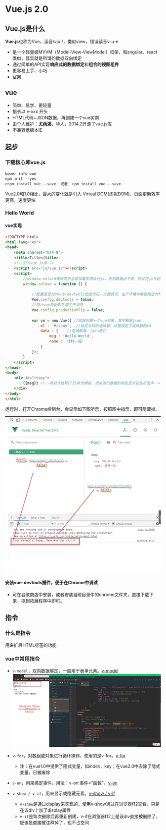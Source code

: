 # Vue.js 2.0

## Vue.js是什么

**Vue.js**也称为Vue，读音/vju:/，类似view，错误读音v-u-e

- 是一个轻量级MVVM（Model-View-ViewModel）框架，和angular、react类似，其实就是所谓的数据双向绑定
- 通过简单的API实现**响应式的数据绑定**和**组合的视图组件**
- 更容易上手、小巧
- [官网](https://cn.vuejs.org/)

## vue
- 简单、易学、更轻量
- 指令以 v-xxx 开头
- HTML代码+JSON数据，再创建一个vue实例
- 由个人维护：**尤雨溪**，华人，2014.2开源了vue.js库
- 不兼容低版本IE

## 起步
### 下载核心库vue.js
```shell
bower info vue
npm init --yes
cnpm install vue --save  或者  npm install vue --save
```

Vue2.0和1.0相比，最大的变化就是引入 Virtual DOM(虚拟DOM)，页面更新效率更高，速度更快

### Hello World



#### vue实现

```html
<!DOCTYPE html>
<html lang="en">
<head>
    <meta charset="UTF-8">
    <title>Title</title>
    <!--引入vue.js库-->
    <script src="js/vue.js"></script>
    <script>
        //window.onload等待网页全部加载完再执行js，否则数据出不来，除非将js代码写在html下面
        window.onload = function () {

            //配置是否允许vue-devtools检查代码，方便调试，生产环境中需要指定为false，默认为true
            Vue.config.devtools = false;
            //阻止vue启动时生成生产消息
            Vue.config.productionTip = false;

            var vm = new Vue({ //就是创建一个vue对象，其中都是json
                el : '#itany',  //指定关联的选择器，这里指定了选择器的id
                data : {    //存储数据，json格式
                    msg : 'Hello World',
                    name : '计科一班'
                }
            });
        }
    </script>
</head>
<body>
    <div id="itany">
        {{msg}} <!--两对大括号{{}}称为模板，用来进行数据的绑定显示在在页面中-->
    </div>
</body>
</html>
```

运行时，打开Chrome控制台，会显示如下图所示，按照图中指示，即可隐藏掉。

![1552717843933](image/1.png)

#### 安装vue-devtools插件，便于在Chrome中调试

- 可在谷歌商店中安装，或者安装当前目录中的chrome文件夹，直接下载下来，拖到拓展程序中即可。

## 指令
### 什么是指令
用来扩展HTML标签的功能

### vue中常用指令
- `v-model`，双向数据绑定，一般用于表单元素。[v-model](https://github.com/wangwren/Vue-learning/blob/master/vue01/node_modules/02.html)
![1552717843934](image/2.png)

- `v-for`，对数组或对象进行循环操作，使用的是v-for。[v-for](https://github.com/wangwren/Vue-learning/blob/master/vue01/node_modules/03.html)
    - 注：在vue1.0中提供了隐式变量，如$index，$key；在vue2.0中去除了隐式变量，已被废除

- `v-on`，用来绑定事件，用法：v-on:事件="函数"。[v-on]()

- `v-show / v-if`，用来显示或隐藏元素。[v-show / v-if]()
    - `v-show`是通过display来实现的，使用v-show通过在浏览器f12查看，只是在该div上加了display属性
    - `v-if`是每次删除后再重新创建，v-if在浏览器f12上是该div直接被删除了，应该是直接被注释掉了，也不占空间